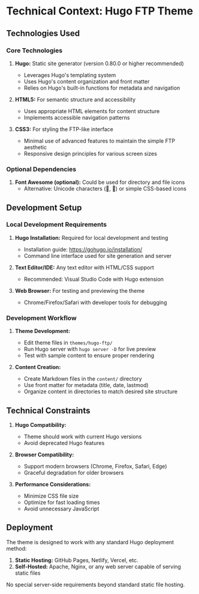 # Technical Context: Hugo FTP Theme

## Technologies Used

### Core Technologies

1. **Hugo:** Static site generator (version 0.80.0 or higher recommended)
   - Leverages Hugo's templating system
   - Uses Hugo's content organization and front matter
   - Relies on Hugo's built-in functions for metadata and navigation

2. **HTML5:** For semantic structure and accessibility
   - Uses appropriate HTML elements for content structure
   - Implements accessible navigation patterns

3. **CSS3:** For styling the FTP-like interface
   - Minimal use of advanced features to maintain the simple FTP aesthetic
   - Responsive design principles for various screen sizes

### Optional Dependencies

1. **Font Awesome (optional):** Could be used for directory and file icons
   - Alternative: Unicode characters (📁, 📄) or simple CSS-based icons

## Development Setup

### Local Development Requirements

1. **Hugo Installation:** Required for local development and testing
   - Installation guide: https://gohugo.io/installation/
   - Command line interface used for site generation and server

2. **Text Editor/IDE:** Any text editor with HTML/CSS support
   - Recommended: Visual Studio Code with Hugo extension

3. **Web Browser:** For testing and previewing the theme
   - Chrome/Firefox/Safari with developer tools for debugging

### Development Workflow

1. **Theme Development:**
   - Edit theme files in `themes/hugo-ftp/`
   - Run Hugo server with `hugo server -D` for live preview
   - Test with sample content to ensure proper rendering

2. **Content Creation:**
   - Create Markdown files in the `content/` directory
   - Use front matter for metadata (title, date, lastmod)
   - Organize content in directories to match desired site structure

## Technical Constraints

1. **Hugo Compatibility:**
   - Theme should work with current Hugo versions
   - Avoid deprecated Hugo features

2. **Browser Compatibility:**
   - Support modern browsers (Chrome, Firefox, Safari, Edge)
   - Graceful degradation for older browsers

3. **Performance Considerations:**
   - Minimize CSS file size
   - Optimize for fast loading times
   - Avoid unnecessary JavaScript

## Deployment

The theme is designed to work with any standard Hugo deployment method:

1. **Static Hosting:** GitHub Pages, Netlify, Vercel, etc.
2. **Self-Hosted:** Apache, Nginx, or any web server capable of serving static files

No special server-side requirements beyond standard static file hosting.
